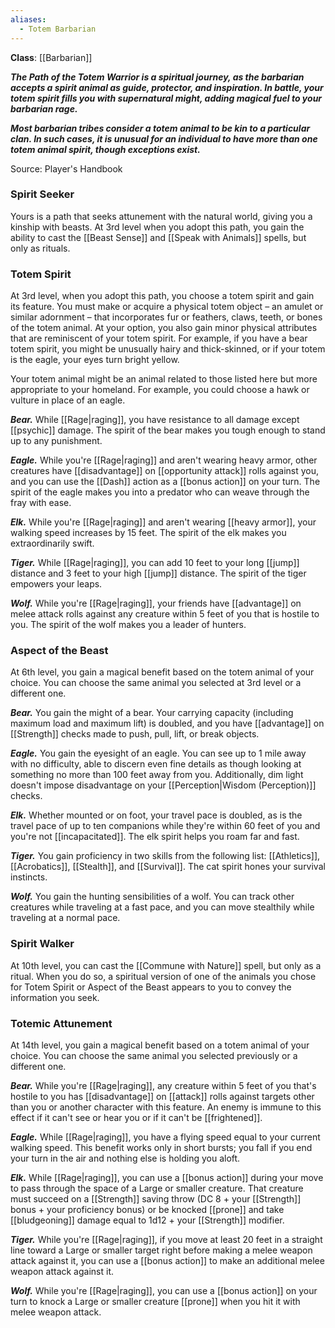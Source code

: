 ```yaml
---
aliases:
  - Totem Barbarian
---
```

**Class**: [[Barbarian]] 

**_The Path of the Totem Warrior is a spiritual journey, as the barbarian accepts a spirit animal as guide, protector, and inspiration. In battle, your totem spirit fills you with supernatural might, adding magical fuel to your barbarian rage._**

**_Most barbarian tribes consider a totem animal to be kin to a particular clan. In such cases, it is unusual for an individual to have more than one totem animal spirit, though exceptions exist._**

Source: Player's Handbook

### Spirit Seeker

Yours is a path that seeks attunement with the natural world, giving you a kinship with beasts. At 3rd level when you adopt this path, you gain the ability to cast the [[Beast Sense]] and [[Speak with Animals]] spells, but only as rituals.

### Totem Spirit

At 3rd level, when you adopt this path, you choose a totem spirit and gain its feature. You must make or acquire a physical totem object – an amulet or similar adornment – that incorporates fur or feathers, claws, teeth, or bones of the totem animal. At your option, you also gain minor physical attributes that are reminiscent of your totem spirit. For example, if you have a bear totem spirit, you might be unusually hairy and thick-skinned, or if your totem is the eagle, your eyes turn bright yellow.

Your totem animal might be an animal related to those listed here but more appropriate to your homeland. For example, you could choose a hawk or vulture in place of an eagle.

**_Bear._** While [[Rage|raging]], you have resistance to all damage except [[psychic]] damage. The spirit of the bear makes you tough enough to stand up to any punishment.

**_Eagle._** While you're [[Rage|raging]] and aren't wearing heavy armor, other creatures have [[disadvantage]] on [[opportunity attack]] rolls against you, and you can use the [[Dash]] action as a [[bonus action]] on your turn. The spirit of the eagle makes you into a predator who can weave through the fray with ease.

**_Elk._** While you're [[Rage|raging]] and aren't wearing [[heavy armor]], your walking speed increases by 15 feet. The spirit of the elk makes you extraordinarily swift.

**_Tiger._** While [[Rage|raging]], you can add 10 feet to your long [[jump]] distance and 3 feet to your high [[jump]] distance. The spirit of the tiger empowers your leaps.

**_Wolf._** While you're [[Rage|raging]], your friends have [[advantage]] on melee attack rolls against any creature within 5 feet of you that is hostile to you. The spirit of the wolf makes you a leader of hunters.

### Aspect of the Beast

At 6th level, you gain a magical benefit based on the totem animal of your choice. You can choose the same animal you selected at 3rd level or a different one.

**_Bear._** You gain the might of a bear. Your carrying capacity (including maximum load and maximum lift) is doubled, and you have [[advantage]] on [[Strength]] checks made to push, pull, lift, or break objects.

**_Eagle._** You gain the eyesight of an eagle. You can see up to 1 mile away with no difficulty, able to discern even fine details as though looking at something no more than 100 feet away from you. Additionally, dim light doesn't impose disadvantage on your [[Perception|Wisdom (Perception)]] checks.

**_Elk._** Whether mounted or on foot, your travel pace is doubled, as is the travel pace of up to ten companions while they're within 60 feet of you and you're not [[incapacitated]]. The elk spirit helps you roam far and fast.

**_Tiger._** You gain proficiency in two skills from the following list: [[Athletics]], [[Acrobatics]], [[Stealth]], and [[Survival]]. The cat spirit hones your survival instincts.

**_Wolf._** You gain the hunting sensibilities of a wolf. You can track other creatures while traveling at a fast pace, and you can move stealthily while traveling at a normal pace.

### Spirit Walker

At 10th level, you can cast the [[Commune with Nature]] spell, but only as a ritual. When you do so, a spiritual version of one of the animals you chose for Totem Spirit or Aspect of the Beast appears to you to convey the information you seek.

### Totemic Attunement

At 14th level, you gain a magical benefit based on a totem animal of your choice. You can choose the same animal you selected previously or a different one.

**_Bear._** While you're [[Rage|raging]], any creature within 5 feet of you that's hostile to you has [[disadvantage]] on [[attack]] rolls against targets other than you or another character with this feature. An enemy is immune to this effect if it can't see or hear you or if it can't be [[frightened]].

**_Eagle._** While [[Rage|raging]], you have a flying speed equal to your current walking speed. This benefit works only in short bursts; you fall if you end your turn in the air and nothing else is holding you aloft.

**_Elk._** While [[Rage|raging]], you can use a [[bonus action]] during your move to pass through the space of a Large or smaller creature. That creature must succeed on a [[Strength]] saving throw (DC 8 + your [[Strength]] bonus + your proficiency bonus) or be knocked [[prone]] and take [[bludgeoning]] damage equal to 1d12 + your [[Strength]] modifier.

**_Tiger._** While you're [[Rage|raging]], if you move at least 20 feet in a straight line toward a Large or smaller target right before making a melee weapon attack against it, you can use a [[bonus action]] to make an additional melee weapon attack against it.

**_Wolf._** While you're [[Rage|raging]], you can use a [[bonus action]] on your turn to knock a Large or smaller creature [[prone]] when you hit it with melee weapon attack.
